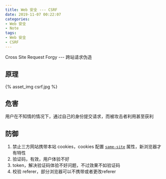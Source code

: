 ```yaml
---
title: Web 安全 --- CSRF
date: 2019-11-07 00:22:07
categories:
- Web 安全
- Note
tags: 
- Web 安全
- CSRF
---
```


Cross Site Request Forgy --- 跨站请求伪造

## 原理

{% asset_img csrf.jpg %}

## 危害

用户在不知情的情况下，通过自己的身份提交请求，而被攻击者利用甚至获利

## 防御

1. 禁止三方网站携带本站 cookies，cookies 配置 [`same-site`](https://developer.mozilla.org/en-US/docs/Web/HTTP/Cookies#SameSite_cookies) 属性，新浏览器才有特性
2. 验证码，有效，用户体验不好
3. token，解决验证码体验不好问题，不过效果不如验证码
4. 校验 referer，部分浏览器可以不携带或者更改referer
